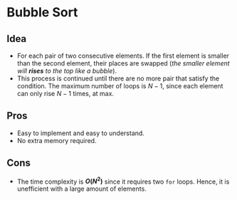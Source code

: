 # Bubble Sort

## Idea
* For each pair of two consecutive elements. If the first element is smaller than the second element, their places are swapped (*the smaller element will **rises** to the top like a bubble*).
* This process is continued until there are no more pair that satisfy the condition. The maximum number of loops is $N - 1$, since each element can only rise $N - 1$ times, at max. 

## Pros
* Easy to implement and easy to understand.
* No extra memory required.

## Cons
* The time complexity is **$O(N^2)$** since it requires two ```for``` loops. Hence, it is unefficient with a large amount of elements.